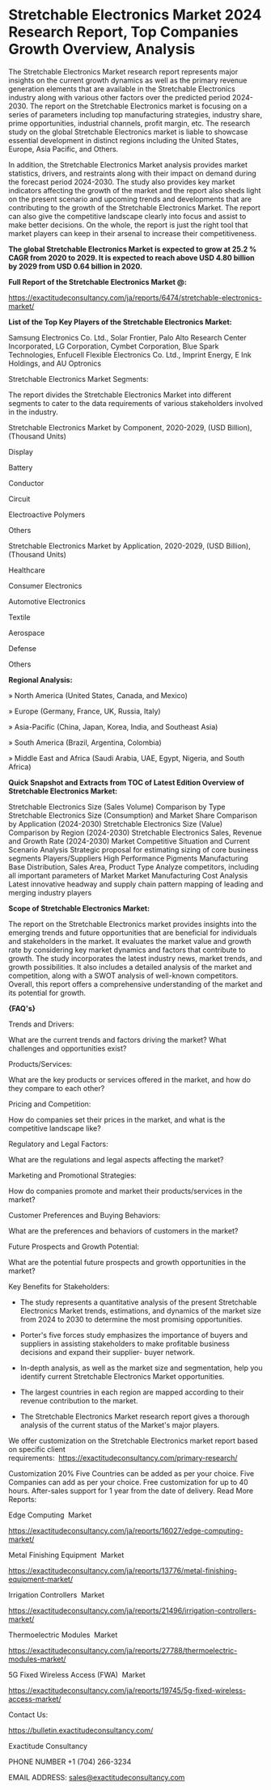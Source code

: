 # Stretchable Electronics Market 2024 Research Report, Top Companies Growth Overview, Analysis

The Stretchable Electronics Market research report represents major insights on the current growth dynamics as well as the primary revenue generation elements that are available in the Stretchable Electronics industry along with various other factors over the predicted period 2024-2030. The report on the Stretchable Electronics market is focusing on a series of parameters including top manufacturing strategies, industry share, prime opportunities, industrial channels, profit margin, etc. The research study on the global Stretchable Electronics market is liable to showcase essential development in distinct regions including the United States, Europe, Asia Pacific, and Others.

In addition, the Stretchable Electronics Market analysis provides market statistics, drivers, and restraints along with their impact on demand during the forecast period 2024-2030. The study also provides key market indicators affecting the growth of the market and the report also sheds light on the present scenario and upcoming trends and developments that are contributing to the growth of the Stretchable Electronics Market. The report can also give the competitive landscape clearly into focus and assist to make better decisions. On the whole, the report is just the right tool that market players can keep in their arsenal to increase their competitiveness.

**The global Stretchable Electronics Market is expected to grow at 25.2 % CAGR from 2020 to 2029. It is expected to reach above USD 4.80 billion by 2029 from USD 0.64 billion in 2020.**

**Full Report of the Stretchable Electronics Market @:**

https://exactitudeconsultancy.com/ja/reports/6474/stretchable-electronics-market/

**List of the Top Key Players of the Stretchable Electronics Market:**

Samsung Electronics Co. Ltd., Solar Frontier, Palo Alto Research Center Incorporated, LG Corporation, Cymbet Corporation, Blue Spark Technologies, Enfucell Flexible Electronics Co. Ltd., Imprint Energy, E Ink Holdings, and AU Optronics

Stretchable Electronics Market Segments:

The report divides the Stretchable Electronics Market into different segments to cater to the data requirements of various stakeholders involved in the industry.

Stretchable Electronics Market by Component, 2020-2029, (USD Billion), (Thousand Units)

Display

Battery

Conductor

Circuit

Electroactive Polymers

Others

Stretchable Electronics Market by Application, 2020-2029, (USD Billion), (Thousand Units)

Healthcare

Consumer Electronics

Automotive Electronics

Textile

Aerospace

Defense

Others

**Regional Analysis:**

» North America (United States, Canada, and Mexico)

» Europe (Germany, France, UK, Russia, Italy)

» Asia-Pacific (China, Japan, Korea, India, and Southeast Asia)

» South America (Brazil, Argentina, Colombia)

» Middle East and Africa (Saudi Arabia, UAE, Egypt, Nigeria, and South Africa)

**Quick Snapshot and Extracts from TOC of Latest Edition Overview of Stretchable Electronics Market:**

Stretchable Electronics Size (Sales Volume) Comparison by Type
Stretchable Electronics Size (Consumption) and Market Share Comparison by Application (2024-2030)
Stretchable Electronics Size (Value) Comparison by Region (2024-2030)
Stretchable Electronics Sales, Revenue and Growth Rate (2024-2030)
Market Competitive Situation and Current Scenario Analysis
Strategic proposal for estimating sizing of core business segments
Players/Suppliers High Performance Pigments Manufacturing Base Distribution, Sales Area, Product Type
Analyze competitors, including all important parameters of Market
Market Manufacturing Cost Analysis
Latest innovative headway and supply chain pattern mapping of leading and merging industry players

**Scope of Stretchable Electronics Market:**

The report on the Stretchable Electronics market provides insights into the emerging trends and future opportunities that are beneficial for individuals and stakeholders in the market.
It evaluates the market value and growth rate by considering key market dynamics and factors that contribute to growth.
The study incorporates the latest industry news, market trends, and growth possibilities.
It also includes a detailed analysis of the market and competition, along with a SWOT analysis of well-known competitors.
Overall, this report offers a comprehensive understanding of the market and its potential for growth.

**{FAQ's}**

Trends and Drivers:

What are the current trends and factors driving the market? What challenges and opportunities exist?

Products/Services:

What are the key products or services offered in the market, and how do they compare to each other?

Pricing and Competition:

How do companies set their prices in the market, and what is the competitive landscape like?

Regulatory and Legal Factors:

What are the regulations and legal aspects affecting the market?

Marketing and Promotional Strategies:

How do companies promote and market their products/services in the market?

Customer Preferences and Buying Behaviors:

What are the preferences and behaviors of customers in the market?

Future Prospects and Growth Potential:

What are the potential future prospects and growth opportunities in the market?

Key Benefits for Stakeholders:

- The study represents a quantitative analysis of the present Stretchable Electronics Market trends, estimations, and dynamics of the market size from 2024 to 2030 to determine the most promising opportunities.

- Porter's five forces study emphasizes the importance of buyers and suppliers in assisting stakeholders to make profitable business decisions and expand their supplier- buyer network.

- In-depth analysis, as well as the market size and segmentation, help you identify current Stretchable Electronics Market opportunities.

- The largest countries in each region are mapped according to their revenue contribution to the market.

- The Stretchable Electronics Market research report gives a thorough analysis of the current status of the Market's major players.

We offer customization on the Stretchable Electronics market report based on specific client requirements:  https://exactitudeconsultancy.com/primary-research/

Customization 20%
Five Countries can be added as per your choice.
Five Companies can add as per your choice.
Free customization for up to 40 hours.
After-sales support for 1 year from the date of delivery.
Read More Reports:

Edge Computing  Market

https://exactitudeconsultancy.com/ja/reports/16027/edge-computing-market/

Metal Finishing Equipment  Market

https://exactitudeconsultancy.com/ja/reports/13776/metal-finishing-equipment-market/

Irrigation Controllers  Market

https://exactitudeconsultancy.com/ja/reports/21496/irrigation-controllers-market/

Thermoelectric Modules  Market

https://exactitudeconsultancy.com/ja/reports/27788/thermoelectric-modules-market/

5G Fixed Wireless Access (FWA)  Market

https://exactitudeconsultancy.com/ja/reports/19745/5g-fixed-wireless-access-market/

Contact Us:

https://bulletin.exactitudeconsultancy.com/

Exactitude Consultancy

PHONE NUMBER +1 (704) 266-3234

EMAIL ADDRESS: sales@exactitudeconsultancy.com

